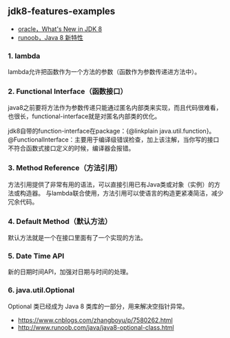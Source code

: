 ## jdk8-features-examples
- [oracle，What's New in JDK 8][What's New in JDK 8]
- [runoob，Java 8 新特性][java8-new-features]

[java8-new-features]: http://www.runoob.com/java/java8-new-features.html
[What's New in JDK 8]: http://www.oracle.com/technetwork/java/javase/8-whats-new-2157071.html

### 1. lambda
lambda允许把函数作为一个方法的参数（函数作为参数传递进方法中）。

### 2. Functional Interface（函数接口）
java8之前要将方法作为参数传递只能通过匿名内部类来实现，而且代码很难看，也很长，functional-interface就是对匿名内部类的优化。

jdk8自带的function-interface在package：{@linkplain java.util.function}。  
@FunctionalInterface：主要用于编译级错误检查，加上该注解，当你写的接口不符合函数式接口定义的时候，编译器会报错。

### 3. Method Reference（方法引用）
方法引用提供了非常有用的语法，可以直接引用已有Java类或对象（实例）的方法或构造器。
与lambda联合使用，方法引用可以使语言的构造更紧凑简洁，减少冗余代码。

### 4. Default Method（默认方法）
默认方法就是一个在接口里面有了一个实现的方法。

### 5. Date Time API
新的日期时间API，加强对日期与时间的处理。

### 6. java.util.Optional
Optional 类已经成为 Java 8 类库的一部分，用来解决空指针异常。

- https://www.cnblogs.com/zhangboyu/p/7580262.html
- http://www.runoob.com/java/java8-optional-class.html